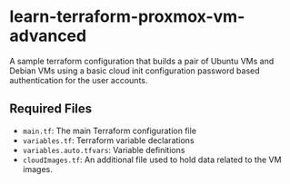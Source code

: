 # learn-terraform-proxmox-vm-advanced
A sample terraform configuration that builds a pair of Ubuntu VMs and Debian VMs using a basic cloud init configuration password based authentication for the user accounts.

## Required Files
- `main.tf`: The main Terraform configuration file
- `variables.tf`: Terraform variable declarations
- `variables.auto.tfvars`: Variable definitions
- `cloudImages.tf`: An additional file used to hold data related to the VM images.